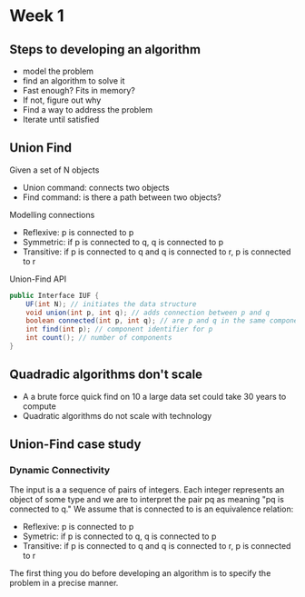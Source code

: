# Week 1

## Steps to developing an algorithm

- model the problem
- find an algorithm to solve it
- Fast enough? Fits in memory?
- If not, figure out why
- Find a way to address the problem
- Iterate until satisfied

## Union Find

Given a set of N objects

- Union command: connects two objects
- Find command: is there a path between two objects?

Modelling connections

- Reflexive: p is connected to p
- Symmetric: if p is connected to q, q is connected to p
- Transitive: if p is connected to q and q is connected to r, p is connected to r

Union-Find API

```java
public Interface IUF {
    UF(int N); // initiates the data structure
    void union(int p, int q); // adds connection between p and q
    boolean connected(int p, int q); // are p and q in the same component?
    int find(int p); // component identifier for p
    int count(); // number of components
}
```

## Quadradic algorithms don't scale

- A a brute force quick find on 10 a large data set could take 30 years to compute
- Quadratic algorithms do not scale with technology

## Union-Find case study

### Dynamic Connectivity

The input is a a sequence of pairs of integers. Each integer represents an object of some type and we are to interpret the pair  pq as meaning "pq is connected to q." We assume that is connected to is an equivalence relation:

- Reflexive: p is connected to p
- Symetric: if p is connected to q, q is connected to p
- Transitive: if p is connected to q and q is connected to r, p is connected to r

The first thing you do before developing an algorithm is to specify the problem in a precise manner.